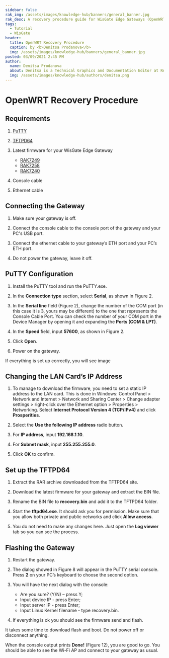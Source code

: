 ```yaml
---
sidebar: false
rak_img: /assets/images/knowledge-hub/banners/general_banner.jpg
rak_desc: A recovery procedure guide for WisGate Edge Gateways (OpenWRT).
tags:
  - Tutorial
  - WisGate
header:
  title: OpenWRT Recovery Procedure
  caption: by <b>Denitsa Prodanova</b>
  img: /assets/images/knowledge-hub/banners/general_banner.jpg
posted: 03/09/2021 2:45 PM
author:
  name: Denitsa Prodanova
  about: Denitsa is a Technical Graphics and Documentation Editor at RAKwireless. She is passionate about the arts and believes technology and art go hand in hand.
  img: /assets/images/knowledge-hub/authors/denitsa.png
---
```



# OpenWRT Recovery Procedure

## Requirements

1. [PuTTY](https://the.earth.li/~sgtatham/putty/latest/w64/putty-64bit-0.74-installer.msi)

2. [TFTPD64](http://tftpd32.jounin.net/tftpd32.html)

3. Latest firmware for your WisGate Edge Gateway
    - [RAK7249](https://downloads.rakwireless.com/LoRa/DIY-Gateway-RAK7249/Firmware/RAK7249_Latest_Firmware.zip)
    - [RAK7258](https://downloads.rakwireless.com/LoRa/Indoor-Gateway-RAK7258/Firmware/RAK7258_Latest_Firmware.zip)
    - [RAK7240](https://downloads.rakwireless.com/LoRa/RAK7240/Firmware/RAK7240_Latest_Firmware.zip)

4. Console cable
5. Ethernet cable

## Connecting the Gateway

1. Make sure your gateway is off.

2. Connect the console cable to the console port of the gateway and your PC's USB port.

3. Connect the ethernet cable to your gateway’s ETH port and your PC’s ETH port.

4. Do not power the gateway, leave it off.

## PuTTY Configuration

1. Install the PuTTY tool and run the PuTTY.exe. 

2. In the **Connection type** section, select **Serial**, as shown in Figure 2.

3. In the **Serial line** field (Figure 2), change the number of the COM port (in this case it is 3, yours may be different) to the one that represents the Console Cable Port. You can check the number of your COM port in the Device Manager by opening it and expanding the **Ports (COM & LPT)**.

<rk-img
  src="/assets/images/knowledge-hub/tutorials/openwrt-recovery-procedure/1.png"
  width="80%"
  caption="Device Manager"
/>

4. In the **Speed** field, input **57600**, as shown in Figure 2.

<rk-img
  src="/assets/images/knowledge-hub/tutorials/openwrt-recovery-procedure/2.png"
  width="70%"
  caption="PuTTY Configuration"
/>

5. Click **Open**.

6. Power on the gateway.

If everything is set up correctly, you will see image 

<rk-img
  src="/assets/images/knowledge-hub/tutorials/openwrt-recovery-procedure/3.png"
  width="80%"
  caption="Debug output in the PuTTY serial console"
/>

## Changing the LAN Card’s IP Address 

1. To manage to download the firmware, you need to set a static IP address to the LAN card. This is done in Windows: Control Panel > Network and Internet > Network and Sharing Center > Change adapter settings > right-click over the Ethernet option > Properties > Networking. Select **Internet Protocol Version 4 (TCP/IPv4)** and click **Prosperities**. 

<rk-img
  src="/assets/images/knowledge-hub/tutorials/openwrt-recovery-procedure/4.png"
  width="50%"
  caption="Ethernet Properties"
/>

2. Select the **Use the following IP address** radio button.

3. For **IP address**, input **192.168.1.10**.

4. For **Subnet mask**, input **255.255.255.0**.

<rk-img
  src="/assets/images/knowledge-hub/tutorials/openwrt-recovery-procedure/5.png"
  width="50%"
  caption="Internet Protocol Version 4 (TCP/IPv4) Properties"
/>

5. Click **OK** to confirm.

## Set up the TFTPD64

1. Extract the RAR archive downloaded from the TFTPD64 site. 

2. Download the latest firmware for your gateway and extract the BIN file.

3. Rename the BIN file to **recovery.bin** and add it to the TFTPD64 folder.

<rk-img
  src="/assets/images/knowledge-hub/tutorials/openwrt-recovery-procedure/6.png"
  width="60%"
  caption="TFTPD64 Folder"
/>

4. Start the **tftpd64.exe**. It should ask you for permission. Make sure that you allow both private and public networks and click **Allow access**.

<rk-img
  src="/assets/images/knowledge-hub/tutorials/openwrt-recovery-procedure/7.png"
  width="80%"
  caption="Windows Security Alert"
/>

5. You do not need to make any changes here. Just open the **Log viewer** tab so you can see the process.

<rk-img
  src="/assets/images/knowledge-hub/tutorials/openwrt-recovery-procedure/8.png"
  width="50%"
  caption="TFTPD64"
/>

## Flashing the Gateway

1. Restart the gateway.

2. The dialog showed in Figure 8 will appear in the PuTTY serial console. Press **2** on your PC’s keyboard to choose the second option.

<rk-img
  src="/assets/images/knowledge-hub/tutorials/openwrt-recovery-procedure/9.png"
  width="80%"
  caption="Operation list"
/>

3. You will have the next dialog with the console:

      - Are you sure? (Y/N) – press Y;
      - Input device IP - press Enter;
      - Input server IP - press Enter;
      - Input Linux Kernel filename - type recovery.bin.

<rk-img
  src="/assets/images/knowledge-hub/tutorials/openwrt-recovery-procedure/10.png"
  width="80%"
  caption="PuTTY serial console input"
/>

4. If everything is ok you should see the firmware send and flash.

<rk-img
  src="/assets/images/knowledge-hub/tutorials/openwrt-recovery-procedure/11.png"
  width="100%"
  caption="Firmware is flashing"
/>

It takes some time to download flash and boot. Do not power off or disconnect anything.

When the console output prints **Done!** (Figure 12), you are good to go. You should be able to see the Wi-Fi AP and connect to your gateway as usual. 

<rk-img
  src="/assets/images/knowledge-hub/tutorials/openwrt-recovery-procedure/12.png"
  width="75%"
  caption="Recovery procedure is done"
/>

<rk-author />